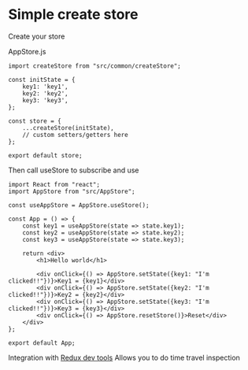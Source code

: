 # Simple create store

Create your store

AppStore.js
````
import createStore from "src/common/createStore";

const initState = {
    key1: 'key1',
    key2: 'key2',
    key3: 'key3',
};

const store = {
    ...createStore(initState),
    // custom setters/getters here
};

export default store;
````

Then call useStore to subscribe and use
````
import React from "react";
import AppStore from "src/AppStore";

const useAppStore = AppStore.useStore();

const App = () => {
    const key1 = useAppStore(state => state.key1);
    const key2 = useAppStore(state => state.key2);
    const key3 = useAppStore(state => state.key3);

    return <div>
        <h1>Hello world</h1>

        <div onClick={() => AppStore.setState({key1: "I'm clicked!!"})}>Key1 = {key1}</div>
        <div onClick={() => AppStore.setState({key2: "I'm clicked!!"})}>Key2 = {key2}</div>
        <div onClick={() => AppStore.setState({key3: "I'm clicked!!"})}>Key3 = {key3}</div>
        <div onClick={() => AppStore.resetStore()}>Reset</div>
    </div>
};

export default App;
````

Integration with [Redux dev tools](https://chrome.google.com/webstore/detail/redux-devtools/lmhkpmbekcpmknklioeibfkpmmfibljd?hl=en)
Allows you to do time travel inspection
